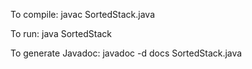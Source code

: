 To compile: javac SortedStack.java 

To run: java SortedStack 

To generate Javadoc:  javadoc -d docs SortedStack.java
